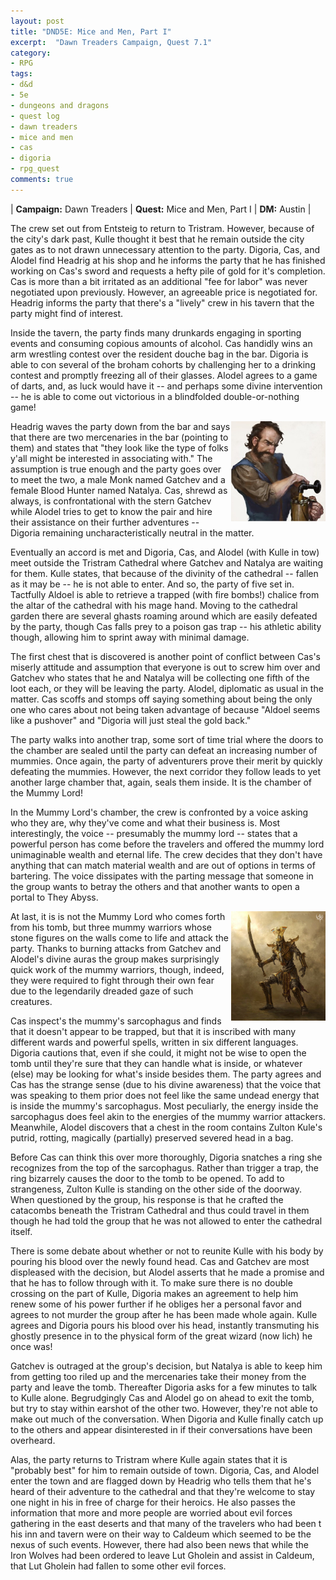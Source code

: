 ```yaml
---
layout: post
title: "DND5E: Mice and Men, Part I"
excerpt:  "Dawn Treaders Campaign, Quest 7.1"
category:
- RPG
tags:
- d&d
- 5e
- dungeons and dragons
- quest log
- dawn treaders
- mice and men
- cas
- digoria
- rpg_quest
comments: true
---
```


| **Campaign:**  Dawn Treaders | **Quest:** Mice and Men, Part I | **DM:** Austin |

The crew set out from Entsteig to return to Tristram.  However, because of the city's dark past, Kulle thought it best that he remain outside the city gates as to not drawn unnecessary attention to the party.  Digoria, Cas, and Alodel find Headrig at his shop and he informs the party that he has finished working on Cas's sword and requests a hefty pile of gold for it's completion.  Cas is more than a bit irritated as an additional "fee for labor" was never negotiated upon previously.  However, an agreeable price is negotiated for.  Headrig informs the party that there's a "lively" crew in his tavern that the party might find of interest.

Inside the tavern, the party finds many drunkards engaging in sporting events and consuming copious amounts of alcohol.  Cas handidly wins an arm wrestling contest over the resident douche bag in the bar.  Digoria is able to con several of the broham cohorts by challenging her to a drinking contest and promptly freezing all of their glasses.  Alodel agrees to a game of darts, and, as luck would have it -- and perhaps some divine intervention -- he is able to come out victorious in a blindfolded double-or-nothing game!

<a href="https://shaneplays.com/dnd-tales-from-the-yawning-portal-review/"><img src="/images/dnd/headrig.jpg" style="float: right; height: auto; width: 30%"></a>

Headrig waves the party down from the bar and says that there are two mercenaries in the bar (pointing to them) and states that "they look like the type of folks y'all might be interested in associating with."  The assumption is true enough and the party goes over to meet the two, a male Monk named Gatchev and a female Blood Hunter named Natalya.  Cas, shrewd as always, is confrontational with the stern Gatchev while Alodel tries to get to know the pair and hire their assistance on their further adventures -- Digoria remaining uncharacteristically neutral in the matter. 

Eventually an accord is met and Digoria, Cas, and Alodel (with Kulle in tow) meet outside the Tristram Cathedral where Gatchev and Natalya are waiting for them.  Kulle states, that because of the divinity of the cathedral -- fallen as it may be -- he is not able to enter.  And so, the party of five set in.  Tactfully Aldoel is able to retrieve a trapped (with fire bombs!) chalice from the altar of the cathedral with his mage hand.  Moving to the cathedral garden there are several ghasts roaming around which are easily defeated by the party, though Cas falls prey to a poison gas trap -- his athletic ability though, allowing him to sprint away with minimal damage. 

The first chest that is discovered is another point of conflict between Cas's miserly attitude and assumption that everyone is out to screw him over and Gatchev who states that he and Natalya will be collecting one fifth of the loot each, or they will be leaving the party.  Alodel, diplomatic as usual in the matter.  Cas scoffs and stomps off saying something about being the only one who cares about not being taken advantage of because "Aldoel seems like a pushover" and "Digoria will just steal the gold back."

The party walks into another trap, some sort of time trial where the doors to the chamber are sealed until the party can defeat an increasing number of mummies.  Once again, the party of adventurers prove their merit by quickly defeating the mummies.  However, the next corridor they follow leads to yet another large chamber that, again, seals them inside.  It is the chamber of the Mummy Lord!

In the Mummy Lord's chamber, the crew is confronted by a voice asking who they are, why they've come and what their business is.  Most interestingly, the voice -- presumably the mummy lord -- states that a powerful person has come before the travelers and offered the mummy lord unimaginable wealth and eternal life.  The crew decides that they don't have anything that can match material wealth and are out of options in terms of bartering.  The voice dissipates with the parting message that someone in the group wants to betray the others and that another wants to open a portal to They Abyss.

<a href="https://astropate.blogspot.com/2014/11/end-times-parte-3.html"><img src="/images/dnd/mummy-warrior.jpeg" style="float: right; hegiht: auto; width: 30%"></a>

At last, it is is not the Mummy Lord who comes forth from his tomb, but three mummy warriors whose stone figures on the walls come to life and attack the party.  Thanks to burning attacks from Gatchev and Alodel's divine auras the group makes surprisingly quick work of the mummy warriors, though, indeed, they were required to fight through their own fear due to the legendarily dreaded gaze of such creatures.

Cas inspect's the mummy's sarcophagus and finds that it doesn't appear to be trapped, but that it is inscribed with many different wards and powerful spells, written in six different languages.  Digoria cautions that, even if she could, it might not be wise to open the tomb until they're sure that they can handle what is inside, or whatever (else) may be looking for what's inside besides them.  The party agrees and Cas has the strange sense (due to his divine awareness) that the voice that was speaking to them prior does not feel like the same undead energy that is inside the mummy's sarcophagus.  Most peculiarly, the energy inside the sarcophagus does feel akin to the energies of the mummy warrior attackers.  Meanwhile, Alodel discovers that a chest in the room contains Zulton Kule's putrid, rotting, magically (partially) preserved severed head in a bag.

Before Cas can think this over more thoroughly, Digoria snatches a ring she recognizes from the top of the sarcophagus.  Rather than trigger a trap, the ring bizarrely causes the door to the tomb to be opened.  To add to strangeness, Zulton Kulle is standing on the other side of the doorway.  When questioned by the group, his response is that he crafted the catacombs beneath the Tristram Cathedral and thus could travel in them though he had told the group that he was not allowed to enter the cathedral itself.  

There is some debate about whether or not to reunite Kulle with his body by pouring his blood over the newly found head.  Cas and Gatchev are most displeased with the decision, but Alodel asserts that he made a promise and that he has to follow through with it.  To make sure there is no double crossing on the part of Kulle, Digoria makes an agreement to help him renew some of his power further if he obliges her a personal favor and agrees to not murder the group after he has been made whole again.  Kulle agrees and Digoria pours his blood over his head, instantly transmuting his ghostly presence in to the physical form of the great wizard (now lich) he once was!

Gatchev is outraged at the group's decision, but Natalya is able to keep him from getting too riled up and the mercenaries take their money from the party and leave the tomb.  Thereafter Digoria asks for a few minutes to talk to Kulle alone.  Begrudgingly Cas and Alodel go on ahead to exit the tomb, but try to stay within earshot of the other two.  However, they're not able to make out much of the conversation.  When Digoria and Kulle finally catch up to the others and appear disinterested in if their conversations have been overheard.

Alas, the party returns to Tristram where Kulle again states that it is "probably best" for him to remain outside of town.  Digoria, Cas, and Alodel enter the town and are flagged down by Headrig who tells them that he's heard of their adventure to the cathedral and that they're welcome to stay one night in his in free of charge for their heroics.  He also passes the information that more and more people are worried about evil forces gathering in the east deserts and that many of the travelers who had been t his inn and tavern were on their way to Caldeum which seemed to be the nexus of such events.  However, there had also been news that while the Iron Wolves had been ordered to leave Lut Gholein and assist in Caldeum, that Lut Gholein had fallen to some other evil forces.